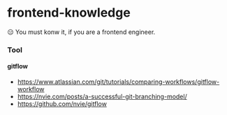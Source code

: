 # frontend-knowledge
😑 You must konw it, if you are a frontend engineer. 

### Tool

#### gitflow
 - https://www.atlassian.com/git/tutorials/comparing-workflows/gitflow-workflow
 - https://nvie.com/posts/a-successful-git-branching-model/
 - https://github.com/nvie/gitflow
